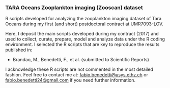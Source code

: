 ### TARA Oceans  Zooplankton imaging (Zooscan) dataset
R scripts developed for analyzing the zooplankton imaging dataset of Tara Oceans during my first (and short) postdoctoral contract at UMR7093-LOV.

Here, I deposit the main scripts developed during my contract (2017) and used to collect, curate, prepare, model and analyze data under the R coding environment.
I selected the R scripts that are key to reproduce the results published in:
- Brandao, M., Benedetti, F., et al. (submitted to Scientific Reports)

I acknowledge these R scripts are not commented in the most detailed fashion.
Feel free to contact me at: fabio.benedetti@usys.ethz.ch or fabio.benedetti24@gmail.com if you need further information.
